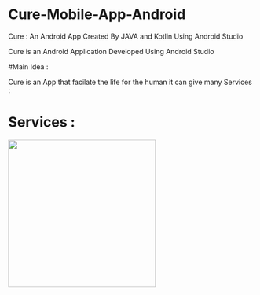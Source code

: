 # Cure-Mobile-App-Android
Cure : An Android App Created By JAVA and Kotlin Using Android Studio 

Cure is an Android Application Developed Using Android Studio 

#Main Idea : 

Cure is an App that facilate the life for the human it can give many Services : 

# Services :  

<img src="https://user-images.githubusercontent.com/110169371/209484738-9949a01b-1bfd-46dc-bd98-9c1df049d9f1.jpg" width="300" height="300"/>

